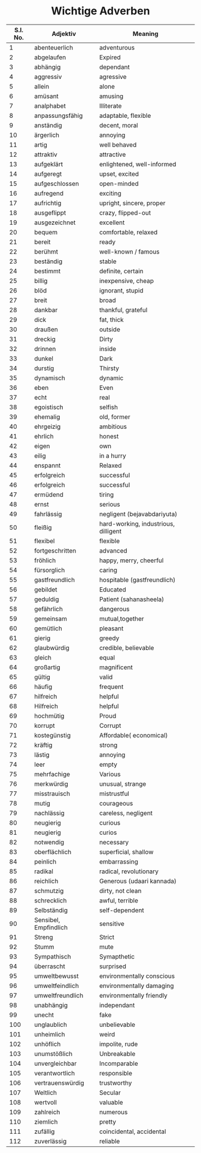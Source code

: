 <h1 align="center"> Wichtige Adverben </h1>

|S.I. No.|Adjektiv|Meaning|
|--------|------|-----------|
|	1	|	abenteuerlich	|	adventurous	|
|	2	|	abgelaufen	|	Expired	|
|	3	|	abhängig	|	dependant	|
|	4	|	aggressiv	|	agressive	|
|	5	|	allein	|	alone	|
|	6	|	amüsant	|	amusing	|
|	7	|	analphabet	|	 Illiterate	|
|	8	|	anpassungsfähig	|	adaptable, flexible	|
|	9	|	anständig	|	decent, moral	|
|	10	|	ärgerlich	|	annoying	|
|	11	|	artig	|	well behaved	|
|	12	|	attraktiv	|	attractive	|
|	13	|	aufgeklärt	|	enlightened, well-informed	|
|	14	|	aufgeregt	|	upset, excited	|
|	15	|	aufgeschlossen	|	open-minded	|
|	16	|	aufregend	|	exciting	|
|	17	|	aufrichtig	|	upright, sincere, proper	|
|	18	|	ausgeflippt	|	crazy, flipped-out	|
|	19	|	ausgezeichnet	|	excellent	|
|	20	|	bequem	|	comfortable, relaxed	|
|	21	|	bereit	|	ready	|
|	22	|	berühmt	|	well-known / famous	|
|	23	|	beständig	|	 stable	|
|	24	|	bestimmt	|	definite, certain	|
|	25	|	billig	|	inexpensive, cheap	|
|	26	|	blöd	|	ignorant, stupid	|
|	27	|	breit	|	broad	|
|	28	|	dankbar	|	thankful, grateful	|
|	29	|	dick	|	fat, thick	|
|	30	|	draußen	|	outside	|
|	31	|	dreckig	|	Dirty	|
|	32	|	drinnen	|	inside	|
|	33	|	dunkel	|	Dark	|
|	34	|	durstig	|	Thirsty	|
|	35	|	dynamisch	|	dynamic	|
|	36	|	eben	|	Even	|
|	37	|	echt	|	real	|
|	38	|	egoistisch	|	selfish	|
|	39	|	ehemalig	|	old, former	|
|	40	|	ehrgeizig	|	ambitious	|
|	41	|	ehrlich	|	honest	|
|	42	|	eigen	|	own	|
|	43	|	eilig	|	in a hurry	|
|	44	|	enspannt	|	 Relaxed	|
|	45	|	erfolgreich	|	successful	|
|	46	|	erfolgreich	|	 successful	|
|	47	|	ermüdend	|	tiring	|
|	48	|	ernst	|	serious	|
|	49	|	fahrlässig	|	negligent (bejavabdariyuta)	|
|	50	|	fleißig	|	hard-working, industrious, dilligent	|
|	51	|	flexibel	|	flexible	|
|	52	|	fortgeschritten	|	advanced	|
|	53	|	fröhlich	|	happy, merry, cheerful	|
|	54	|	fürsorglich	|	caring	|
|	55	|	gastfreundlich	|	 hospitable (gastfreundlich)	|
|	56	|	gebildet	|	 Educated	|
|	57	|	geduldig	|	 Patient (sahanasheela)	|
|	58	|	gefährlich	|	dangerous	|
|	59	|	gemeinsam	|	mutual,together	|
|	60	|	gemütlich	|	pleasant	|
|	61	|	gierig	|	 greedy	|
|	62	|	glaubwürdig	|	credible, believable	|
|	63	|	gleich	|	equal	|
|	64	|	großartig	|	magnificent	|
|	65	|	gültig	|	valid	|
|	66	|	häufig	|	frequent	|
|	67	|	hilfreich	|	helpful	|
|	68	|	Hilfreich	|	 helpful	|
|	69	|	hochmütig	|	 Proud	|
|	70	|	korrupt	|	 Corrupt	|
|	71	|	kostegünstig	|	 Affordable( economical)	|
|	72	|	kräftig	|	strong	|
|	73	|	lästig	|	 annoying	|
|	74	|	leer	|	empty	|
|	75	|	mehrfachige	|	 Various	|
|	76	|	merkwürdig	|	unusual, strange	|
|	77	|	misstrauisch	|	mistrustful	|
|	78	|	mutig	|	courageous	|
|	79	|	nachlässig	|	careless, negligent	|
|	80	|	neugierig	|	curious	|
|	81	|	neugierig	|	 curios	|
|	82	|	notwendig	|	necessary	|
|	83	|	oberflächlich	|	superficial, shallow	|
|	84	|	peinlich	|	embarrassing	|
|	85	|	radikal	|	radical, revolutionary	|
|	86	|	reichlich	|	 Generous (udaari kannada)	|
|	87	|	schmutzig	|	dirty, not clean	|
|	88	|	schrecklich	|	awful, terrible	|
|	89	|	Selbständig	|	 self-dependent	|
|	90	|	Sensibel, Empfindlich	|	 sensitive	|
|	91	|	Streng	|	 Strict	|
|	92	|	Stumm	|	mute	|
|	93	|	Sympathisch	|	 Symapthetic	|
|	94	|	überrascht	|	surprised	|
|	95	|	umweltbewusst	|	environmentally conscious	|
|	96	|	umweltfeindlich	|	environmentally damaging	|
|	97	|	umweltfreundlich	|	environmentally friendly	|
|	98	|	unabhängig	|	independant	|
|	99	|	unecht	|	fake	|
|	100	|	unglaublich	|	unbelievable	|
|	101	|	unheimlich	|	weird	|
|	102	|	unhöflich	|	impolite, rude	|
|	103	|	unumstößlich	|	 Unbreakable	|
|	104	|	unvergleichbar	|	Incomparable	|
|	105	|	verantwortlich	|	responsible	|
|	106	|	vertrauenswürdig	|	trustworthy	|
|	107	|	Weltlich	|	 Secular	|
|	108	|	wertvoll	|	valuable	|
|	109	|	zahlreich	|	numerous	|
|	110	|	ziemlich	|	pretty	|
|	111	|	zufällig	|	coincidental, accidental	|
|	112	|	zuverlässig	|	reliable	|
